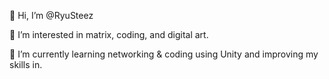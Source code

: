 👋 Hi, I’m @RyuSteez

👀 I’m interested in matrix, coding, and digital art.

🌱 I’m currently learning networking & coding using Unity and improving my skills in.


<!---
RyuSteez/RyuSteez is a ✨ special ✨ repository because its `README.md` (this file) appears on your GitHub profile.
You can click the Preview link to take a look at your changes.
--->
